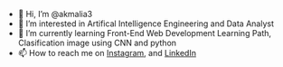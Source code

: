 - 👋 Hi, I’m @akmalia3
- 👀 I’m interested in Artifical Intelligence  Engineering and Data Analyst 
- 🌱 I’m currently learning Front-End Web Development Learning Path, Clasification image using CNN and python
- 📫 How to reach me on
     <a href="https://www.instagram.com/akmaliafa/" target="_blank">Instagram</a>, and
     <a href="https://www.linkedin.com/in/akmalia-fatimah-77563721b/" target="_blank">LinkedIn</a>

<!---
akmalia3/akmalia3 is a ✨ special ✨ repository because its `README.md` (this file) appears on your GitHub profile.
You can click the Preview link to take a look at your changes.
--->
